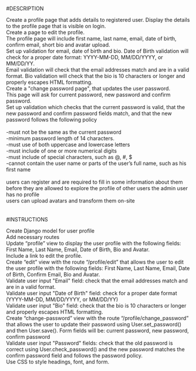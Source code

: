 #DESCRIPTION<br />

Create a profile page that adds details to registered user. Display the details to the profile page that is visible on login.<br /> Create a page to edit the profile. <br />The profile page will include first name, last name, email, date of birth, confirm email, short bio and avatar upload.<br /> Set up validation for email, date of birth and bio. Date of Birth validation will check for a proper date format: YYYY-MM-DD, MM/DD/YYYY, or MM/DD/YY. <br />Email validation will check that the email addresses match and are in a valid format. Bio validation will check that the bio is 10 characters or longer and properly escapes HTML formatting.<br />
Create a "change password page", that updates the user password. <br />This page will ask for current password, new password and confirm password.<br /> Set up validation which checks that the current password is valid, that the new password and confirm password fields match, and that the new password follows the following policy<br />
<br />
-must not be the same as the current password <br />
-minimum password length of 14 characters. <br />
-must use of both uppercase and lowercase letters<br />
-must include of one or more numerical digits<br />
-must include of special characters, such as @, #, $<br />
-cannot contain the user name or parts of the user’s full name, such as his first name<br />
<br />
users can register and are required to fill in some information about them before they are allowed to explore the profile of other users
the admin user has no profile<br />
users can upload avatars and transform them on-site<br />
<br />
<br />
#INSTRUCTIONS<br />

Create Django model for user profile<br />
Add necessary routes<br />
Update “profile” view to display the user profile with the following fields: First Name, Last Name, Email, Date of Birth, Bio and Avatar.<br /> Include a link to edit the profile.<br />
Create “edit” view with the route “/profile/edit” that allows the user to edit the user profile with the following fields: First Name, Last Name, Email, Date of Birth, Confirm Email, Bio and Avatar.<br />
Validate user input "Email" field: check that the email addresses match and are in a valid format.<br />
Validate user input "Date of Birth" field: check for a proper date format (YYYY-MM-DD, MM/DD/YYYY, or MM/DD/YY)<br />
Validate user input "Bio" field: check that the bio is 10 characters or longer and properly escapes HTML formatting.<br />
Create “change-password” view with the route “/profile/change_password” that allows the user to update their password using User.set_password() and then User.save(). Form fields will be: current password, new password, confirm password<br />
Validate user input "Password" fields: check that the old password is correct using User.check_password() and the new password matches the confirm password field and follows the password policy.<br />
Use CSS to style headings, font, and form.<br />
